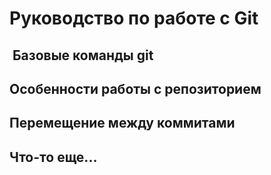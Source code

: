 # Руководство по работе с Git

##  Базовые команды git

## Особенности работы с репозиторием

## Перемещение между коммитами

## Что-то еще... 